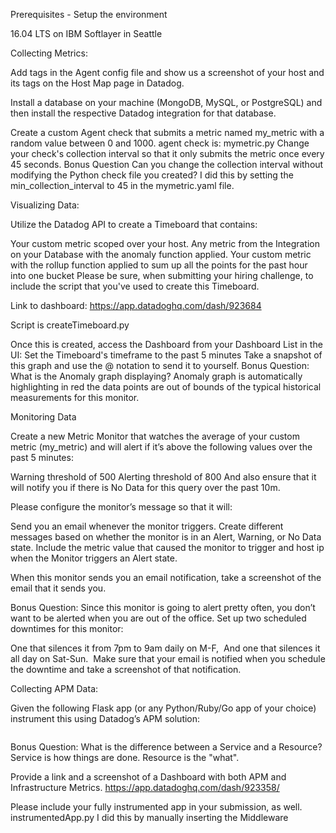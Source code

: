 Prerequisites - Setup the environment

16.04 LTS on IBM Softlayer in Seattle
<img1a>
<img1b>

Collecting Metrics:

Add tags in the Agent config file and show us a screenshot of your host and its tags on the Host Map page in Datadog.
<img2a>
<img2b>

Install a database on your machine (MongoDB, MySQL, or PostgreSQL) and then install the respective Datadog integration for that database.
<img3>

Create a custom Agent check that submits a metric named my_metric with a random value between 0 and 1000.
    agent check is:  mymetric.py
Change your check's collection interval so that it only submits the metric once every 45 seconds.
    <img4>
Bonus Question Can you change the collection interval without modifying the Python check file you created?
    I did this by setting the min_collection_interval to 45 in the mymetric.yaml file.

Visualizing Data:

Utilize the Datadog API to create a Timeboard that contains:

Your custom metric scoped over your host.
Any metric from the Integration on your Database with the anomaly function applied.
Your custom metric with the rollup function applied to sum up all the points for the past hour into one bucket
Please be sure, when submitting your hiring challenge, to include the script that you've used to create this Timeboard.

Link to dashboard:
https://app.datadoghq.com/dash/923684

Script is createTimeboard.py

Once this is created, access the Dashboard from your Dashboard List in the UI:
Set the Timeboard's timeframe to the past 5 minutes
Take a snapshot of this graph and use the @ notation to send it to yourself.
  <img6>
Bonus Question: What is the Anomaly graph displaying?
    Anomaly graph is automatically highlighting in red the data points are out of bounds of the typical historical measurements for this monitor.
<img7>

Monitoring Data

Create a new Metric Monitor that watches the average of your custom metric (my_metric) and will alert if it’s above the following values over the past 5 minutes:

Warning threshold of 500
Alerting threshold of 800
And also ensure that it will notify you if there is No Data for this query over the past 10m.
<img8a>

Please configure the monitor’s message so that it will:

Send you an email whenever the monitor triggers.
Create different messages based on whether the monitor is in an Alert, Warning, or No Data state.
Include the metric value that caused the monitor to trigger and host ip when the Monitor triggers an Alert state.
<img8b>

When this monitor sends you an email notification, take a screenshot of the email that it sends you.
<img9>

Bonus Question: Since this monitor is going to alert pretty often, you don’t want to be alerted when you are out of the office. Set up two scheduled downtimes for this monitor:

One that silences it from 7pm to 9am daily on M-F,
<img>
And one that silences it all day on Sat-Sun.
<img>
Make sure that your email is notified when you schedule the downtime and take a screenshot of that notification.
<img>

Collecting APM Data:

Given the following Flask app (or any Python/Ruby/Go app of your choice) instrument this using Datadog’s APM solution:

<img>

Bonus Question: What is the difference between a Service and a Resource?
   Service is how things are done.  Resource is the "what".

Provide a link and a screenshot of a Dashboard with both APM and Infrastructure Metrics.
   https://app.datadoghq.com/dash/923358/
   <img>
   
Please include your fully instrumented app in your submission, as well.
   instrumentedApp.py 
   I did this by manually inserting the Middleware
